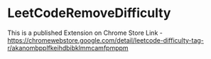 # LeetCodeRemoveDifficulty


This is a published Extension on Chrome Store
Link - https://chromewebstore.google.com/detail/leetcode-difficulty-tag-r/akanombpplfkeihdbibklmmcamfpmppm